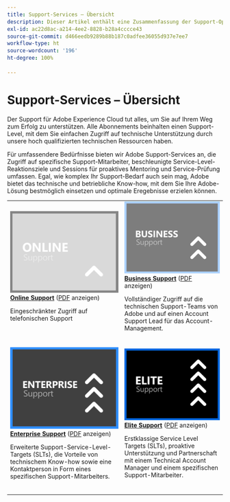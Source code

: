 ```yaml
---
title: Support-Services – Übersicht
description: Dieser Artikel enthält eine Zusammenfassung der Support-Optionen für Adobe Experience Cloud. Zu diesen Optionen gehören Online, Business, Enterprise und Elite.
exl-id: ac22d8ac-a214-4ee2-8828-b28a4cccce43
source-git-commit: d466eedb9289b88b187c0adfee36055d937e7ee7
workflow-type: ht
source-wordcount: '196'
ht-degree: 100%

---
```


# Support-Services – Übersicht

Der Support für Adobe Experience Cloud tut alles, um Sie auf Ihrem Weg zum Erfolg zu unterstützen. Alle Abonnements beinhalten einen Support-Level, mit dem Sie einfachen Zugriff auf technische Unterstützung durch unsere hoch qualifizierten technischen Ressourcen haben.

Für umfassendere Bedürfnisse bieten wir Adobe Support-Services an, die Zugriff auf spezifische Support-Mitarbeiter, beschleunigte Service-Level-Reaktionsziele und Sessions für proaktives Mentoring und Service-Prüfung umfassen. Egal, wie komplex Ihr Support-Bedarf auch sein mag, Adobe bietet das technische und betriebliche Know-how, mit dem Sie Ihre Adobe-Lösung bestmöglich einsetzen und optimale Eregebnisse erzielen können.

<table style="table-layout:fixed">
<tr>
  <td>
    <a href="online.md">
    <img alt="Online" src="assets/OnlineSupportThumbnail.png"/>
    </a>
    <div>
    <a href="online.md"><strong>Online Support</strong></a> (<a href="assets/OnlineSupportDatasheet.pdf" target="_blank">PDF</a> anzeigen)
    </div>
    <p>Eingeschränkter Zugriff auf telefonischen Support</p>
    <br>
  </td>
  <td>
    <a href="business.md">
      <img alt="Business" src="assets/BusinessSupportThumbnail.png">
    </a>
    <div>
    <a href="business.md"><strong>Business Support</strong></a> (<a href="assets/BusinessSupportDatasheet.pdf" target="_blank">PDF</a> anzeigen)
    </div>
    <p>Vollständiger Zugriff auf die technischen Support-Teams von Adobe und auf einen Account Support Lead für das Account-Management.</p>
    <br>
  </td>
</tr>
<tr>
  <td>
    <a href="enterprise.md">
    <img alt="Enterprise" src="assets/EnterpriseSupportThumbnail.png"/>
    </a>
    <div>
    <a href="enterprise.md"><strong>Enterprise Support</strong></a> (<a href="assets/EnterpriseSupportDatasheet.pdf" target="_blank">PDF</a> anzeigen)
    </div>
    <p>Erweiterte Support-Service-Level-Targets (SLTs), die Vorteile von technischem Know-how sowie eine Kontaktperson in Form eines spezifischen Support-Mitarbeiters.</p>
    <br>
  </td>
  <td>
    <a href="elite.md">
      <img alt="Elite" src="assets/EliteSupportThumbnail.png">
    </a>
    <div>
    <a href="elite.md"><strong>Elite Support</strong></a> (<a href="assets/EliteSupportDatasheet.pdf" target="_blank">PDF</a> anzeigen)
    </div>
    <p>Erstklassige Service Level Targets (SLTs), proaktive Unterstützung und Partnerschaft mit einem Technical Account Manager und einem spezifischen Support-Mitarbeiter.</p>
    <br>
  </td>
</tr>
</table>

